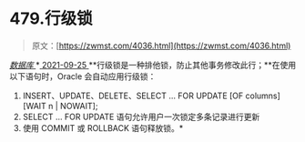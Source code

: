<!--yml
category: 未分类
date: 0001-01-01 00:00:00
-->

# 479.行级锁

> 原文：[https://zwmst.com/4036.html](https://zwmst.com/4036.html)

   [ *数据库* ](https://zwmst.com/%e6%95%b0%e6%8d%ae%e5%ba%93)*[ <time datetime="2021-09-26T00:29:07+08:00"> 2021-09-25 </time> ](https://zwmst.com/4036.html)  **行级锁是一种排他锁，防止其他事务修改此行；**在使用以下语句时，Oracle 会自动应用行级锁：

1.  INSERT、UPDATE、DELETE、SELECT … FOR UPDATE [OF columns] [WAIT n | NOWAIT];
2.  SELECT … FOR UPDATE 语句允许用户一次锁定多条记录进行更新
3.  使用 COMMIT 或 ROLLBACK 语句释放锁。*